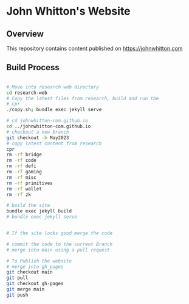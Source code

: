 # John Whitton's Website

## Overview

This repository contains content published on <https://johnwhitton.com>

## Build Process

```bash

# Move into research web directory
cd research-web
# Copy the latest files from research, build and run the 
# cpr
./copy.sh; bundle exec jekyll serve

# cd johnwhitton-com.github.io
cd ../johnwhitton-com.github.io
# checkout a new branch
git checkout -b May2023
# copy latest content from research
cpr
rm -rf bridge
rm -rf code
rm -rf defi
rm -rf gaming
rm -rf misc
rm -rf primitives
rm -rf wallet
rm -rf zk

# build the site
bundle exec jekyll build
# bundle exec jekyll serve


# If the site looks good merge the code

# commit the code to the current Branch
# merge into main using a pull request

# To Publish the website
# merge into gh_pages
git checkout main
git pull
git checkout gh-pages
git merge main
git push



```
